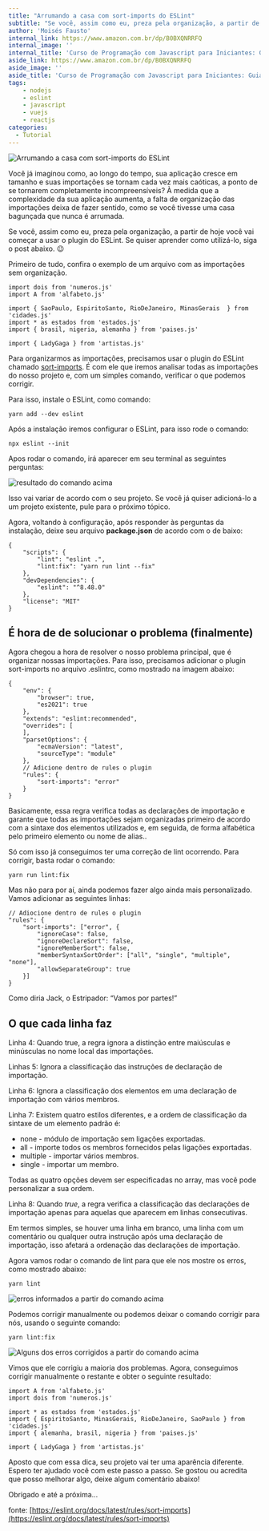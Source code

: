 ```yaml
---
title: "Arrumando a casa com sort-imports do ESLint"
subtitle: "Se você, assim como eu, preza pela organização, a partir de hoje você vai começar a usar o plugin do ESLint. Se quiser aprender como utilizá-lo, siga o post abaixo."
author: 'Moisés Fausto'
internal_link: https://www.amazon.com.br/dp/B0BXQNRRFQ
internal_image: ''
internal_title: 'Curso de Programação com Javascript para Iniciantes: Guia Prático'
aside_link: https://www.amazon.com.br/dp/B0BXQNRRFQ
aside_image: ''
aside_title: 'Curso de Programação com Javascript para Iniciantes: Guia Prático'
tags:
    - nodejs
    - eslint
    - javascript
    - vuejs
    - reactjs
categories:
  - Tutorial
---
```


![Arrumando a casa com sort-imports do ESLint](https://miro.medium.com/v2/resize:fit:720/format:webp/1*IBILU5G3Gj7Tn8a_7FJSXA.png)

Você já imaginou como, ao longo do tempo, sua aplicação cresce em tamanho e suas importações se tornam cada vez mais caóticas, a ponto de se tornarem completamente incompreensíveis? À medida que a complexidade da sua aplicação aumenta, a falta de organização das importações deixa de fazer sentido, como se você tivesse uma casa bagunçada que nunca é arrumada.

Se você, assim como eu, preza pela organização, a partir de hoje você vai começar a usar o plugin do ESLint. Se quiser aprender como utilizá-lo, siga o post abaixo. 😉

Primeiro de tudo, confira o exemplo de um arquivo com as importações sem organização.


```
import dois from 'numeros.js'
import A from 'alfabeto.js'

import { SaoPaulo, EspiritoSanto, RioDeJaneiro, MinasGerais  } from 'cidades.js'
import * as estados from 'estados.js'
import { brasil, nigeria, alemanha } from 'paises.js'

import { LadyGaga } from 'artistas.js'
```

Para organizarmos as importações, precisamos usar o plugin do ESLint chamado [sort-imports](https://eslint.org/docs/latest/rules/sort-imports). É com ele que iremos analisar todas as importações do nosso projeto e, com um simples comando, verificar o que podemos corrigir.

Para isso, instale o ESLint, como comando:

```
yarn add --dev eslint
```

Após a instalação iremos configurar o ESLint, para isso rode o comando:

```
npx eslint --init
```
Apos rodar o comando, irá aparecer em seu terminal as seguintes perguntas:

![resultado do comando acima](https://miro.medium.com/v2/resize:fit:640/format:webp/1*aBktbVm5c18fLP74oVGMcg.png)

Isso vai variar de acordo com o seu projeto. Se você já quiser adicioná-lo a um projeto existente, pule para o próximo tópico.

Agora, voltando à configuração, após responder às perguntas da instalação, deixe seu arquivo **package.json** de acordo com o de baixo:

```
{
    "scripts": {
        "lint": "eslint .",
        "lint:fix": "yarn run lint --fix"
    },
    "devDependencies": {
        "eslint": "^8.48.0"
    },
    "license": "MIT"
}
```

## É hora de de solucionar o problema (finalmente)

Agora chegou a hora de resolver o nosso problema principal, que é organizar nossas importações. Para isso, precisamos adicionar o plugin sort-imports no arquivo .eslintrc, como mostrado na imagem abaixo:

```
{
    "env": {
        "browser": true,
        "es2021": true
    },
    "extends": "eslint:recommended",
    "overrides": [
    ],
    "parsetOptions": {
        "ecmaVersion": "latest",
        "sourceType": "module"
    },
    // Adicione dentro de rules o plugin
    "rules": {
        "sort-imports": "error"
    }
}
```

Basicamente, essa regra verifica todas as declarações de importação e garante que todas as importações sejam organizadas primeiro de acordo com a sintaxe dos elementos utilizados e, em seguida, de forma alfabética pelo primeiro elemento ou nome de alias..

Só com isso já conseguimos ter uma correção de lint ocorrendo. Para corrigir, basta rodar o comando:

```
yarn run lint:fix
```

Mas não para por aí, ainda podemos fazer algo ainda mais personalizado. Vamos adicionar as seguintes linhas:

```
// Adiocione dentro de rules o plugin
"rules": {
    "sort-imports": ["error", {
        "ignoreCase": false,
        "ignoreDeclareSort": false,
        "ignoreMemberSort": false,
        "memberSyntaxSortOrder": ["all", "single", "multiple", "none"],
        "allowSeparateGroup": true
    }]
}
```

Como diria Jack, o Estripador: “Vamos por partes!”

## O que cada linha faz

Linha 4: Quando true, a regra ignora a distinção entre maiúsculas e minúsculas no nome local das importações.

Linhas 5: Ignora a classificação das instruções de declaração de importação.

Linha 6: Ignora a classificação dos elementos em uma declaração de importação com vários membros.

Linha 7: Existem quatro estilos diferentes, e a ordem de classificação da sintaxe de um elemento padrão é:

* none - módulo de importação sem ligações exportadas.
* all - importe todos os membros fornecidos pelas ligações exportadas.
* multiple - importar vários membros.
* single - importar um membro.

Todas as quatro opções devem ser especificadas no array, mas você pode personalizar a sua ordem.

Linha 8: Quando _true_, a regra verifica a classificação das declarações de importação apenas para aquelas que aparecem em linhas consecutivas.

Em termos simples, se houver uma linha em branco, uma linha com um comentário ou qualquer outra instrução após uma declaração de importação, isso afetará a ordenação das declarações de importação.

Agora vamos rodar o comando de lint para que ele nos mostre os erros, como mostrado abaixo:

```
yarn lint
```

![erros informados a partir do comando acima](https://miro.medium.com/v2/resize:fit:720/format:webp/1*codmJEj7r-xmKiKoCP4oVQ.png)

Podemos corrigir manualmente ou podemos deixar o comando corrigir para nós, usando o seguinte comando:

```
yarn lint:fix
```

![Alguns dos erros corrigidos a partir do comando acima](https://miro.medium.com/v2/resize:fit:720/format:webp/1*vNW94YnoIo2-HUgSNWMqHQ.png)

Vimos que ele corrigiu a maioria dos problemas. Agora, conseguimos corrigir manualmente o restante e obter o seguinte resultado:

```
import A from 'alfabeto.js'
import dois from 'numeros.js'

import * as estados from 'estados.js'
import { EspiritoSanto, MinasGerais, RioDeJaneiro, SaoPaulo } from 'cidades.js'
import { alemanha, brasil, nigeria } from 'paises.js'

import { LadyGaga } from 'artistas.js'
```

Aposto que com essa dica, seu projeto vai ter uma aparência diferente. Espero ter ajudado você com este passo a passo. Se gostou ou acredita que posso melhorar algo, deixe algum comentário abaixo!

Obrigado e até a próxima…

fonte: [https://eslint.org/docs/latest/rules/sort-imports](https://eslint.org/docs/latest/rules/sort-imports)